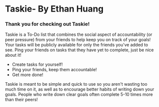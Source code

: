 # Taskie- By Ethan Huang

### Thank you for checking out Taskie!

Taskie is a To-Do list that combines the social aspect of accountability (or peer pressure) from your friends to help keep you on track of your goals! Your tasks will be publicly available for only the friends you've added to see. Ping your friends on tasks that they have yet to complete, just be nice about it!

- Create tasks for yourself!
- Ping your friends, keep them accountable!
- Get more done!

Taskie is meant to be simple and quick to use so you aren't wasting too much time on it, as well as to encourage better habits of writing down your goals. People who write down clear goals often complete 5-10 times more than their peers!
